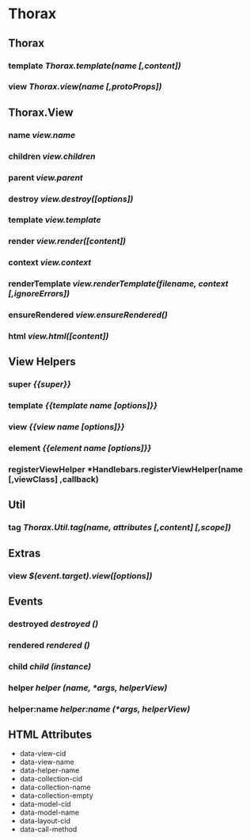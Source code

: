 Thorax
======

## Thorax

### template *Thorax.template(name [,content])*

### view *Thorax.view(name [,protoProps])*

## Thorax.View

### name *view.name*

### children *view.children*

### parent *view.parent*

### destroy *view.destroy([options])*

### template *view.template*

### render *view.render([content])*

### context *view.context*

### renderTemplate *view.renderTemplate(filename, context [,ignoreErrors])*

### ensureRendered *view.ensureRendered()*

### html *view.html([content])*

## View Helpers

### super *{{super}}*

### template *{{template name [options]}}*

### view *{{view name [options]}}*

### element *{{element name [options]}}*

### registerViewHelper *Handlebars.registerViewHelper(name [,viewClass] ,callback)

## Util

### tag *Thorax.Util.tag(name, attributes [,content] [,scope])*

## Extras

### view *$(event.target).view([options])*

## Events

### destroyed *destroyed ()*

### rendered *rendered ()*

### child *child (instance)*

### helper *helper (name, \*args, helperView)*

### helper:name *helper:name (\*args, helperView)*

## HTML Attributes

* data-view-cid
* data-view-name
* data-helper-name
* data-collection-cid
* data-collection-name
* data-collection-empty
* data-model-cid
* data-model-name
* data-layout-cid
* data-call-method